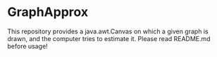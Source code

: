 # GraphApprox
This repository provides a java.awt.Canvas on which a given graph is drawn, and the computer tries to estimate it. Please read README.md before usage!
